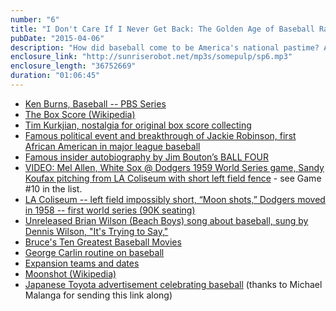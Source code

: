 ```yaml
---
number: "6"
title: "I Don't Care If I Never Get Back: The Golden Age of Baseball Radio Broadcasts"
pubDate: "2015-04-06"
description: "How did baseball come to be America's national pastime? Also, a deep look at how and why radio dominated professional sports in the mid-century, and why baseball is still the sport of the future."
enclosure_link: "http://sunriserobot.net/mp3s/somepulp/sp6.mp3"
enclosure_length: "36752669"
duration: "01:06:45"
---
```

- [Ken Burns, Baseball -- PBS Series](http://www.pbs.org/kenburns/baseball/)
- [The Box Score (Wikipedia)](http://en.wikipedia.org/wiki/Box_score_(baseball))
- [Tim Kurkjian, nostalgia for original box score collecting](http://sports.espn.go.com/mlb/columns/story?id=5420098)
- [Famous political event and  breakthrough of Jackie Robinson, first African American in major league baseball](http://www.jackierobinson.com)
- [Famous insider autobiography by Jim Bouton’s BALL FOUR](http://static.espn.go.com/mlb/ballfour/neyer.html  )
- [VIDEO: Mel Allen, White Sox @ Dodgers 1959 World Series game, Sandy Koufax pitching from LA Coliseum with short left field fence](https://archive.org/details/baseball_otr) - see Game #10 in the list.
- [LA Coliseum -- left field impossibly short, “Moon shots,” Dodgers moved in 1958 -- first world series (90K seating)](http://en.wikipedia.org/wiki/Los_Angeles_Memorial_Coliseum)
- [Unreleased Brian Wilson (Beach Boys) song about baseball, sung by Dennis Wilson, "It's Trying to Say,"](http://youtu.be/ymySEnO5Su4 )
- [Bruce's Ten Greatest Baseball Movies](http://beisbolfever.mlblogs.com/2015/03/30/1444576/)
- [George Carlin routine on baseball](http://www.baseball-almanac.com/humor7.shtml)
- [Expansion teams and dates](http://en.wikipedia.org/wiki/Timeline_of_Major_League_Baseball)
- [Moonshot (Wikipedia)](http://en.wikipedia.org/wiki/Moonshot_(baseball))
- [Japanese Toyota advertisement celebrating baseball](https://youtu.be/OpWUEj5RoGc) (thanks to Michael Malanga for sending this link along)